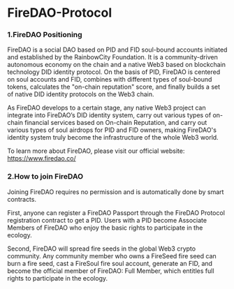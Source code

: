 # FireDAO-Protocol

### 1.FireDAO Positioning

FireDAO is a social DAO based on PID and FID soul-bound accounts initiated and established by the RainbowCity Foundation. It is a community-driven autonomous economy on the chain and a native Web3 based on blockchain technology DID identity protocol. On the basis of PID, FireDAO is centered on soul accounts and FID, combines with different types of soul-bound tokens, calculates the "on-chain reputation" score, and finally builds a set of native DID identity protocols on the Web3 chain.

As FireDAO develops to a certain stage, any native Web3 project can integrate into FireDAO’s DID identity system, carry out various types of on-chain financial services based on On-chain Reputation, and carry out various types of soul airdrops for PID and FID owners, making FireDAO's identity system truly become the infrastructure of the whole Web3 world.

To learn more about FireDAO, please visit our official website: https://www.firedao.co/

### 2.How to join FireDAO

Joining FireDAO requires no permission and is automatically done by smart contracts. 

First, anyone can register a FireDAO Passport through the FireDAO Protocol registration contract to get a PID. Users with a PID become Associate Members of FireDAO who enjoy the basic rights to participate in the ecology. 

Second, FireDAO will spread fire seeds in the global Web3 crypto community. Any community member who owns a FireSeed fire seed can burn a fire seed, cast a FireSoul fire soul account, generate an FID, and become the official member of FireDAO: Full Member, which entitles full rights to participate in the ecology.
